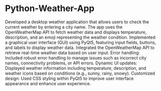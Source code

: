 # Python-Weather-App
Developed a desktop weather application that allows users to check the current weather by entering a city name. The app uses the OpenWeatherMap API to fetch weather data and displays temperature, description, and an emoji representing the weather condition.
Implemented a graphical user interface (GUI) using PyQt5, featuring input fields, buttons, and labels to display weather data.
Integrated the OpenWeatherMap API to retrieve real-time weather data based on user input.
Error handling: Included robust error handling to manage issues such as incorrect city names, connectivity problems, or API errors.
Dynamic UI updates: Displayed weather information including temperature, description, and weather icons based on conditions (e.g., sunny, rainy, snowy).
Customized design: Used CSS styling within PyQt5 to improve user interface appearance and enhance user experience.
